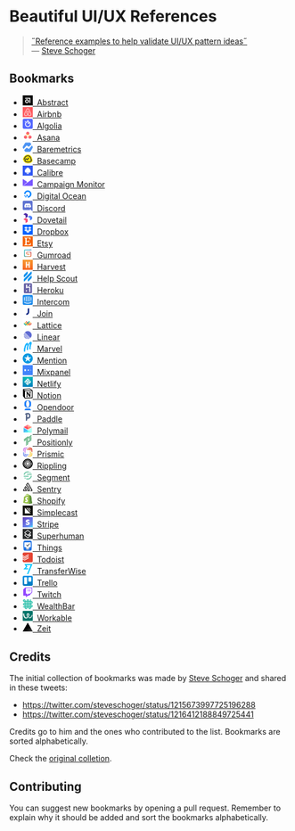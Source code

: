 # Beautiful UI/UX References

> [˝Reference examples to help validate UI/UX pattern ideas˝](https://twitter.com/steveschoger/status/1215673997725196288)  
> — [Steve Schoger](https://twitter.com/steveschoger)

## Bookmarks

- [<img src="images/abstract.png" width="18" />&nbsp; Abstract](https://www.abstract.com)
- [<img src="images/airbnb.png" width="18" />&nbsp; Airbnb](https://www.airbnb.com)
- [<img src="images/algolia.png" width="18" />&nbsp; Algolia](https://www.algolia.com)
- [<img src="images/asana.png" width="18" />&nbsp; Asana](https://asana.com)
- [<img src="images/baremetrics.png" width="18" />&nbsp; Baremetrics](https://baremetrics.com)
- [<img src="images/basecamp.png" width="18" />&nbsp; Basecamp](https://basecamp.com)
- [<img src="images/calibre.png" width="18" />&nbsp; Calibre](https://calibreapp.com)
- [<img src="images/campaign-monitor.png" width="18" />&nbsp; Campaign Monitor](https://www.campaignmonitor.com)
- [<img src="images/digital-ocean.png" width="18" />&nbsp; Digital Ocean](https://www.digitalocean.com)
- [<img src="images/discord.png" width="18" />&nbsp; Discord](https://discordapp.com)
- [<img src="images/dovetail.png" width="18" />&nbsp; Dovetail](https://dovetailapp.com)
- [<img src="images/dropbox.png" width="18" />&nbsp; Dropbox](https://www.dropbox.com)
- [<img src="images/etsy.png" width="18" />&nbsp; Etsy](https://www.etsy.com)
- [<img src="images/gumroad.png" width="18" />&nbsp; Gumroad](https://gumroad.com)
- [<img src="images/harvest.png" width="18" />&nbsp; Harvest](https://www.getharvest.com)
- [<img src="images/help-scout.png" width="18" />&nbsp; Help Scout](https://www.helpscout.com)
- [<img src="images/heroku.png" width="18" />&nbsp; Heroku](https://www.heroku.com)
- [<img src="images/intercom.png" width="18" />&nbsp; Intercom](https://www.intercom.com)
- [<img src="images/join.png" width="18" />&nbsp; Join](https://join.com)
- [<img src="images/lattice.png" width="18" />&nbsp; Lattice](https://lattice.com)
- [<img src="images/linear.png" width="18" />&nbsp; Linear](https://linear.app)
- [<img src="images/marvel.png" width="18" />&nbsp; Marvel](https://marvelapp.com)
- [<img src="images/mention.png" width="18" />&nbsp; Mention](https://mention.com)
- [<img src="images/mix-panel.png" width="18" />&nbsp; Mixpanel](https://mixpanel.com)
- [<img src="images/netlify.png" width="18" />&nbsp; Netlify](https://www.netlify.com)
- [<img src="images/notion.png" width="18" />&nbsp; Notion](https://www.notion.so)
- [<img src="images/opendoor.png" width="18" />&nbsp; Opendoor](https://www.opendoor.com)
- [<img src="images/paddle.png" width="18" />&nbsp; Paddle](https://paddle.com)
- [<img src="images/polymail.png" width="18" />&nbsp; Polymail](https://polymail.io)
- [<img src="images/positionly.png" width="18" />&nbsp; Positionly](https://positionly.com)
- [<img src="images/prismic.png" width="18" />&nbsp; Prismic](https://prismic.io)
- [<img src="images/rippling.png" width="18" />&nbsp; Rippling](https://www.rippling.com)
- [<img src="images/segment.png" width="18" />&nbsp; Segment](https://segment.com)
- [<img src="images/sentry.png" width="18" />&nbsp; Sentry](https://sentry.io)
- [<img src="images/shopify.png" width="18" />&nbsp; Shopify](https://www.shopify.com)
- [<img src="images/simplecast.png" width="18" />&nbsp; Simplecast](https://simplecast.com)
- [<img src="images/stripe.png" width="18" />&nbsp; Stripe](https://stripe.com)
- [<img src="images/superhuman.png" width="18" />&nbsp; Superhuman](https://superhuman.com)
- [<img src="images/things.png" width="18" />&nbsp; Things](https://culturedcode.com/things)
- [<img src="images/todoist.png" width="18" />&nbsp; Todoist](https://todoist.com)
- [<img src="images/transferwise.png" width="18" />&nbsp; TransferWise](https://transferwise.com)
- [<img src="images/trello.png" width="18" />&nbsp; Trello](https://trello.com)
- [<img src="images/twitch.png" width="18" />&nbsp; Twitch](https://www.twitch.tv)
- [<img src="images/wealthbar.png" width="18" />&nbsp; WealthBar](https://www.wealthbar.com)
- [<img src="images/workable.png" width="18" />&nbsp; Workable](https://www.workable.com)
- [<img src="images/zeit.png" width="18" />&nbsp; Zeit](https://www.zeit.co)

## Credits

The initial collection of bookmarks was made by [Steve Schoger](https://twitter.com/steveschoger) and shared in these tweets:

- https://twitter.com/steveschoger/status/1215673997725196288
- https://twitter.com/steveschoger/status/1216412188849725441

Credits go to him and the ones who contributed to the list. Bookmarks are sorted alphabetically.

Check the [original colletion](original-list.md).

## Contributing

You can suggest new bookmarks by opening a pull request. Remember to explain why it should be added and sort the bookmarks alphabetically.
